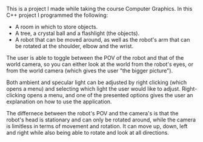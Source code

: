 This is a project I made while taking the course Computer Graphics. In this C++ project I programmed the following:
- A room in which to store objects.
- A tree, a crystal ball and a flashlight (the objects).
- A robot that can be moved around, as well as the robot's arm that can be rotated at the shoulder, elbow and the wrist.

The user is able to toggle between the POV of the robot and that of the world camera, so you can either look at the world from the robot's eyes,
or from the world camera (which gives the user "the bigger picture").

Both ambient and specular light can be adjusted by right clicking (which opens a menu) and selecting which light the user would like to adjust.
Right-clicking opens a menu, and one of the presented options gives the user an explanation on how to use the application.

The differnece between the robot's POV and the camera's is that the robot's head is stationary and can only be rotated around, while the camera is 
limitless in terms of movement and rotation. It can move up, down, left and right while also being able to rotate and look at all directions.
